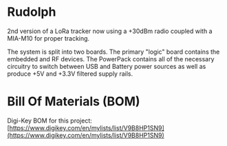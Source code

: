 # Rudolph
2nd version of a LoRa tracker now using a +30dBm radio coupled with a MIA-M10 for proper tracking.

The system is split into two boards. The primary "logic" board contains the embedded and RF devices. The PowerPack contains all of the necessary circuitry to switch between USB and Battery power sources as well as produce +5V and +3.3V filtered supply rails.

# Bill Of Materials (BOM)
Digi-Key BOM for this project: [https://www.digikey.com/en/mylists/list/V9B8HP1SN9](https://www.digikey.com/en/mylists/list/V9B8HP1SN9)
